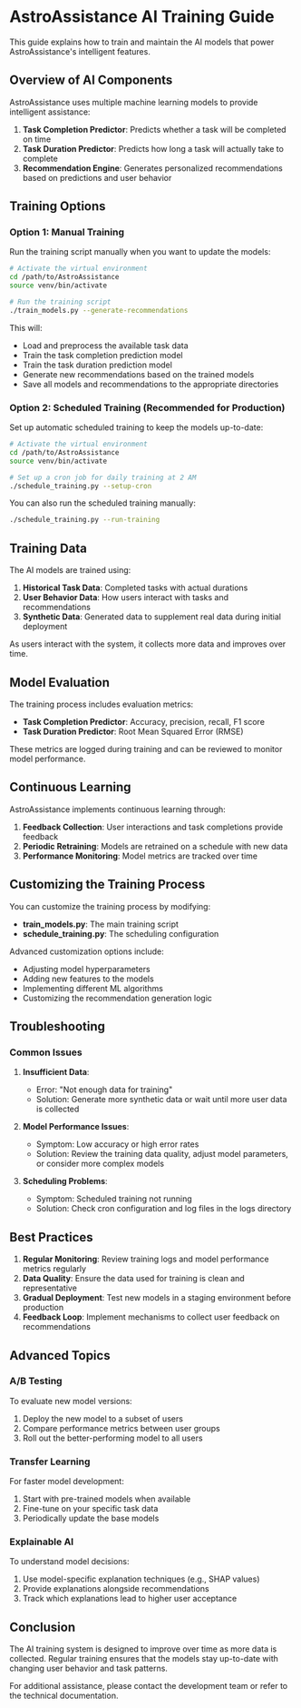 # AstroAssistance AI Training Guide

This guide explains how to train and maintain the AI models that power AstroAssistance's intelligent features.

## Overview of AI Components

AstroAssistance uses multiple machine learning models to provide intelligent assistance:

1. **Task Completion Predictor**: Predicts whether a task will be completed on time
2. **Task Duration Predictor**: Predicts how long a task will actually take to complete
3. **Recommendation Engine**: Generates personalized recommendations based on predictions and user behavior

## Training Options

### Option 1: Manual Training

Run the training script manually when you want to update the models:

```bash
# Activate the virtual environment
cd /path/to/AstroAssistance
source venv/bin/activate

# Run the training script
./train_models.py --generate-recommendations
```

This will:
- Load and preprocess the available task data
- Train the task completion prediction model
- Train the task duration prediction model
- Generate new recommendations based on the trained models
- Save all models and recommendations to the appropriate directories

### Option 2: Scheduled Training (Recommended for Production)

Set up automatic scheduled training to keep the models up-to-date:

```bash
# Activate the virtual environment
cd /path/to/AstroAssistance
source venv/bin/activate

# Set up a cron job for daily training at 2 AM
./schedule_training.py --setup-cron
```

You can also run the scheduled training manually:

```bash
./schedule_training.py --run-training
```

## Training Data

The AI models are trained using:

1. **Historical Task Data**: Completed tasks with actual durations
2. **User Behavior Data**: How users interact with tasks and recommendations
3. **Synthetic Data**: Generated data to supplement real data during initial deployment

As users interact with the system, it collects more data and improves over time.

## Model Evaluation

The training process includes evaluation metrics:

- **Task Completion Predictor**: Accuracy, precision, recall, F1 score
- **Task Duration Predictor**: Root Mean Squared Error (RMSE)

These metrics are logged during training and can be reviewed to monitor model performance.

## Continuous Learning

AstroAssistance implements continuous learning through:

1. **Feedback Collection**: User interactions and task completions provide feedback
2. **Periodic Retraining**: Models are retrained on a schedule with new data
3. **Performance Monitoring**: Model metrics are tracked over time

## Customizing the Training Process

You can customize the training process by modifying:

- **train_models.py**: The main training script
- **schedule_training.py**: The scheduling configuration

Advanced customization options include:

- Adjusting model hyperparameters
- Adding new features to the models
- Implementing different ML algorithms
- Customizing the recommendation generation logic

## Troubleshooting

### Common Issues

1. **Insufficient Data**:
   - Error: "Not enough data for training"
   - Solution: Generate more synthetic data or wait until more user data is collected

2. **Model Performance Issues**:
   - Symptom: Low accuracy or high error rates
   - Solution: Review the training data quality, adjust model parameters, or consider more complex models

3. **Scheduling Problems**:
   - Symptom: Scheduled training not running
   - Solution: Check cron configuration and log files in the logs directory

## Best Practices

1. **Regular Monitoring**: Review training logs and model performance metrics regularly
2. **Data Quality**: Ensure the data used for training is clean and representative
3. **Gradual Deployment**: Test new models in a staging environment before production
4. **Feedback Loop**: Implement mechanisms to collect user feedback on recommendations

## Advanced Topics

### A/B Testing

To evaluate new model versions:

1. Deploy the new model to a subset of users
2. Compare performance metrics between user groups
3. Roll out the better-performing model to all users

### Transfer Learning

For faster model development:

1. Start with pre-trained models when available
2. Fine-tune on your specific task data
3. Periodically update the base models

### Explainable AI

To understand model decisions:

1. Use model-specific explanation techniques (e.g., SHAP values)
2. Provide explanations alongside recommendations
3. Track which explanations lead to higher user acceptance

## Conclusion

The AI training system is designed to improve over time as more data is collected. Regular training ensures that the models stay up-to-date with changing user behavior and task patterns.

For additional assistance, please contact the development team or refer to the technical documentation.